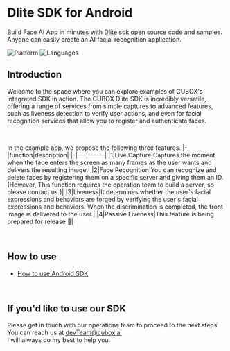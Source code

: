 # Dlite SDK for Android
Build Face AI App in minutes with Dlite sdk open source code and samples.
Anyone can easily create an AI facial recognition application.

![Platform](https://img.shields.io/badge/platform-ANDROID-cyan.svg)
![Languages](https://img.shields.io/badge/language-KOTLIN-cyan.svg)


## Introduction
Welcome to the space where you can explore examples of CUBOX's integrated SDK in action. The CUBOX Dlite SDK is incredibly versatile, offering a range of services from simple captures to advanced features, such as liveness detection to verify user actions, and even for facial recognition  services that allow you to register and authenticate faces.

<br/>

In the example app, we propose the following three features.
|-|function|description|
|-|---|------|
|1|Live Capture|Captures the moment when the face enters the screen as many frames as the user wants and delivers the resulting image.|
|2|Face Recognition|You can recognize and delete faces by registering them on a specific server and giving them an ID. <br/> (However, This function requires the operation team to build a server, so please contact us.)|
|3|Liveness|It determines whether the user's facial expressions and behaviors are forged by verifying the user's facial expressions and behaviors. When the discrimination is completed, the front image is delivered to the user.|
|4|Passive Liveness|This feature is being prepared for release 🙏|

<br/>


## How to use
- [How to use Android SDK](./Android.md)  


<br/>

## If you'd like to use our SDK
Please get in touch with our operations team to proceed to the next steps. <br/>
You can reach us at devTeam@cubox.ai <br/> 
I will always do my best to help you.

